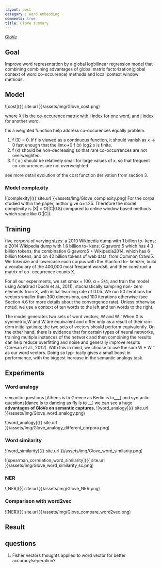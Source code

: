 ```yaml
---
layout: post
category : word embedding
comments: true
title: GloVe summary
---
```



[GloVe](http://www-nlp.stanford.edu/pubs/glove.pdf)

## Goal
Improve word representation  by a global logbilinear regression model that combining combining advantages of global matrix factorization(global context of word co-occurence) methods and local context window methods.

## Model
![cost]({{ site.url }}/assets/img/Glove_cost.png)

where Xij is the co-occurence matrix with i index for one word, and j index for another word.

f is a weighted function help address co-occurences equally problem. 

1. f (0) = 0. If f is viewed as a continuous function, it should vanish as x → 0 fast enough that the limx→0 f (x) log2 x is finite.
2. f (x) should be non-decreasing so that rare co-occurrences are not overweighted.
3. f ( x ) should be relatively small for large values of x, so that frequent co-occurrences are not overweighted.

see more detail evolution of the cost function derivation from section 3.

### Model complexity
![complexity]({{ site.url }}/assets/img/Glove_complexity.png)
For the corpa studied within the paper, author give α=1.25. Therefore the model complexity is |X| = O(|C|0.8) compared to online window based methods which scale like O(|C|).

## Training
five corpora of varying sizes: a 2010 Wikipedia dump with 1 billion to- kens; a 2014 Wikipedia dump with 1.6 billion to- kens; Gigaword 5 which has 4.3 billion tokens; the combination Gigaword5 + Wikipedia2014, which has 6 billion tokens; and on 42 billion tokens of web data, from Common Crawl5. We tokenize and lowercase each corpus with the Stanford to- kenizer, build a vocabulary of the 400,000 most frequent words6, and then construct a matrix of co- occurrence counts X.

For all our experiments, we set xmax = 100, α = 3/4, and train the model using AdaGrad (Duchi et al., 2011), stochastically sampling non- zero elements from X, with initial learning rate of 0.05. We run 50 iterations for vectors smaller than 300 dimensions, and 100 iterations otherwise (see Section 4.6 for more details about the convergence rate). Unless otherwise noted, we use a context of ten words to the left and ten words to the right.

The model generates two sets of word vectors, W and W ̃. When X is symmetric,W and W ̃are equivalent and differ only as a result of their ran- dom initializations; the two sets of vectors should perform equivalently. On the other hand, there is evidence that for certain types of neural networks, training multiple instances of the network and then combining the results can help reduce overfitting and noise and generally improve results (Ciresan et al., 2012). With this in mind, we choose to use the sum W + W ̃ as our word vectors. Doing so typ- ically gives a small boost in performance, with the biggest increase in the semantic analogy task.

## Experiments
### Word analogy
semantic questions [Athens is to Greece as Berlin is to___]
and syntactic questions[dance is to dancing as fly is to __]
we can see a huge **advantages of GloVe on semantic captures.**
![word_analogy]({{ site.url }}/assets/img/Glove_word_analogy.png)

![word_analogy]({{ site.url }}/assets/img/Glove_analogy_different_corpora.png)


### Word similarity
![word_similarity]({{ site.url }}/assets/img/Glove_word_similarity.png)

![spearman_correlation_word_similarity]({{ site.url }}/assets/img/Glove_word_similarity_sc.png)

### NER
![NER]({{ site.url }}/assets/img/Glove_NER.png)


### Comparison with word2vec
![NER]({{ site.url }}/assets/img/Glove_compare_word2vec.png)


## Result

## questions
1. Fisher vectors thoughts applied to word vector for better accuracy/seperation?
